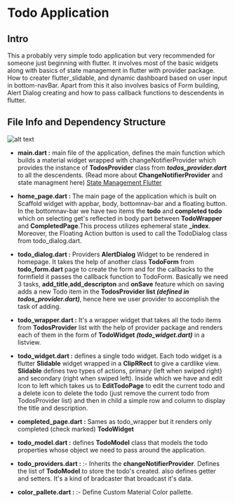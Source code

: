 # Todo Application

## Intro

This a probably very simple todo application but very recommended for someone just beginning with flutter.
It involves most of the basic widgets along with basics of state management in flutter with provider package.
How to creater flutter_slidable, and dynamic dashboard based on user input in bottom-navBar. Apart from this it also involves basics of Form building, Alert Dialog creating and how to pass callback functions to descendents in flutter.

## File Info and Dependency Structure

![alt text](https://github.com/Ryednap/Flutter/tree/dev/todo_tree_structure.jpg?raw=true)

* **main.dart :** main file of the application, defines the main function which builds a material widget wrapped with changeNotifierProvider which provides the instance of **TodosProvider** class from ***todos_provider.dart*** to all the descendents. (Read more about **ChangeNotifierProvider** and state managment here) [State Management Flutter](https://flutter.dev/docs/development/data-and-backend/state-mgmt/intro)

* **home_page.dart :**  The main page of the  application which is built on Scaffold widget with appbar, body, bottomnav-bar and a floating button. In the bottomnav-bar we have two items the **todo** and **completed todo** which on selecting get's reflected in body part between **TodoWrapper** and **CompletedPage**.This process utilizes ephemeral state **_index**. Moreover, the Floating Action button is used to call the TodoDialog class from todo_dialog.dart.

* **todo_dialog.dart :** Providers **AlertDialog** Widget to be rendered in homepage. It takes the help of another class **TodoForm** from **todo_form.dart** page to create the form and for the callbacks to the formfield it passes the callback function to TodoForm. Basically we need 3 tasks, **add_title**,**add_descripton** and **onSave** feature which on saving adds a new Todo item in the **TodosProvider list *(defined in todos_provider.dart)***, hence here we user provider to accomplish the task of adding.

* **todo_wrapper.dart :**  It's a wrapper widget that takes all the todo items from **TodosProvider** list with the help of provider package and renders each of them in the form of **TodoWidget *(todo_widget.dart)*** in a listview.

* **todo_widget.dart :** defines a single todo widget. Each todo widget is a flutter **Slidable** widget wrapped in a **ClipRRect** to give a cardlike view. **Slidable** defines two types of actions, primary (left when swiped right) and secondary (right when swiped left). Inside which we have and edit Icon to left which takes us to **EditTodoPage** to edit the current todo and a delete icon to delete the todo (just remove the current todo from TodosProvider list) and then in child a simple row and column to display the title and description.

* **completed_page.dart :** Sames as todo_wrapper but it renders only completed (check marked) **TodoWidget**
  
* **todo_model.dart :** defines **TodoModel** class that models the todo properties whose object we need to pass around the application.

* **todo_providers.dart :** :- Inherits the **changeNotifierProvider**. Defines the list of **TodoModel** to store the todo's created. also defines getter and setters. It's a kind of bradcaster that broadcast it's data.

* **color_pallete.dart :** :- Define Custom Material Color pallette.
  